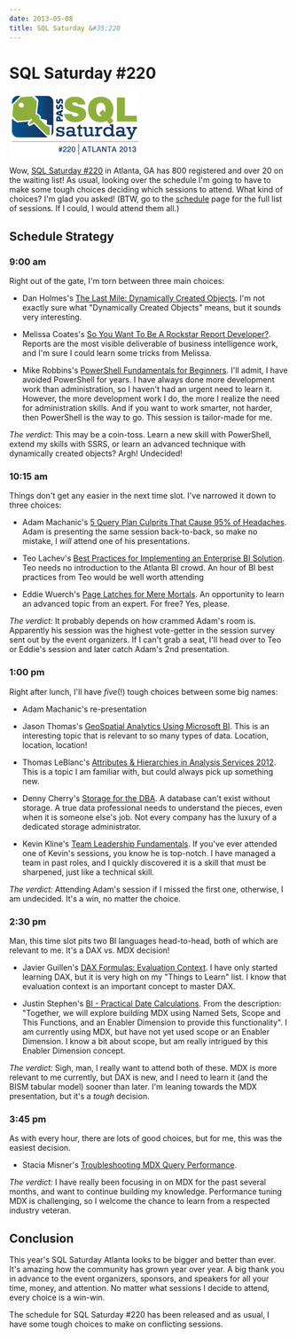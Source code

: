 ```yaml
---
date: 2013-05-08
title: SQL Saturday &#35;220
---
```

# SQL Saturday #220

[![SQL Saturday #220](/assets/img/sqlsat220_web.png)](http://sqlsaturday.com/220/eventhome.aspx)

Wow, [SQL Saturday #220](http://www.sqlsaturday.com/220/eventhome.aspx) in Atlanta, GA has 800 registered and over 20 on the waiting list! As usual, looking over the schedule I'm going to have to make some tough choices deciding which sessions to attend. What kind of choices? I'm glad you asked! (BTW, go to the [schedule](http://www.sqlsaturday.com/220/schedule.aspx) page for the full list of sessions. If I could, I would attend them all.)

## Schedule Strategy

### 9:00 am

Right out of the gate, I'm torn between three main choices:

- Dan Holmes's [The Last Mile: Dynamically Created Objects](http://www.sqlsaturday.com/viewsession.aspx?sat=220&amp;sessionid=13810). I'm not exactly sure what "Dynamically Created Objects" means, but it sounds very interesting.

- Melissa Coates's [So You Want To Be A Rockstar Report Developer?](http://www.sqlsaturday.com/viewsession.aspx?sat=220&amp;sessionid=13587). Reports are the most visible deliverable of business intelligence work, and I'm sure I could learn some tricks from Melissa.

- Mike Robbins's [PowerShell Fundamentals for Beginners](http://www.sqlsaturday.com/viewsession.aspx?sat=220&amp;sessionid=13913). I'll admit, I have avoided PowerShell for years. I have always done more development work than administration, so I haven't had an urgent need to learn it. However, the more development work I do, the more I realize the need for administration skills. And if you want to work smarter, not harder, then PowerShell is the way to go. This session is tailor-made for me.  

_The verdict:_ This may be a coin-toss. Learn a new skill with PowerShell, extend my skills with SSRS, or learn an advanced technique with dynamically created objects? Argh! Undecided!

### 10:15 am

Things don't get any easier in the next time slot. I've narrowed it down to three choices:

- Adam Machanic's [5 Query Plan Culprits That Cause 95% of Headaches](http://www.sqlsaturday.com/viewsession.aspx?sat=220&amp;sessionid=14002). Adam is presenting the same session back-to-back, so make no mistake, I _will_ attend one of his presentations.

- Teo Lachev's [Best Practices for Implementing an Enterprise BI Solution](http://www.sqlsaturday.com/viewsession.aspx?sat=220&amp;sessionid=14925). Teo needs no introduction to the Atlanta BI crowd. An hour of BI best practices from Teo would be well worth attending

- Eddie Wuerch's [Page Latches for Mere Mortals](http://www.sqlsaturday.com/viewsession.aspx?sat=220&amp;sessionid=14368). An opportunity to learn an advanced topic from an expert. For free? Yes, please.

_The verdict:_
It probably depends on how crammed Adam's room is. Apparently his session was the highest vote-getter in the session survey sent out by the event organizers. If I can't grab a seat, I'll head over to Teo or Eddie's session and later catch Adam's 2nd presentation.

### 1:00 pm

Right after lunch, I'll have _five_(!) tough choices between some big names:

- Adam Machanic's re-presentation

- Jason Thomas's [GeoSpatial Analytics Using Microsoft BI](http://www.sqlsaturday.com/viewsession.aspx?sat=220&amp;sessionid=13975). This is an interesting topic that is relevant to so many types of data. Location, location, location!

- Thomas LeBlanc's [Attributes &amp; Hierarchies in Analysis Services 2012](http://www.sqlsaturday.com/viewsession.aspx?sat=220&amp;sessionid=13552). This is a topic I am familiar with, but could always pick up something new.

- Denny Cherry's [Storage for the DBA](http://www.sqlsaturday.com/viewsession.aspx?sat=220&amp;sessionid=13657). A database can't exist without storage. A true data professional needs to understand the pieces, even when it is someone else's job. Not every company has the luxury of a dedicated storage administrator.

- Kevin Kline's [Team Leadership Fundamentals](http://www.sqlsaturday.com/viewsession.aspx?sat=220&amp;sessionid=13675). If you've ever attended one of Kevin's sessions, you know he is top-notch. I have managed a team in past roles, and I quickly discovered it is a skill that must be sharpened, just like a technical skill.

_The verdict:_ Attending Adam's session if I missed the first one, otherwise, I am undecided. It's a win, no matter the choice.

### 2:30 pm

Man, this time slot pits two BI languages head-to-head, both of which are relevant to me. It's a DAX vs. MDX decision!

- Javier Guillen's [DAX Formulas: Evaluation Context](http://www.sqlsaturday.com/viewsession.aspx?sat=220&amp;sessionid=14000). I have only started learning DAX, but it is very high on my "Things to Learn" list. I know that evaluation context is an important concept to master DAX.

- Justin Stephen's [BI - Practical Date Calculations](http://www.sqlsaturday.com/viewsession.aspx?sat=220&amp;sessionid=13518). From the description: "Together, we will explore building MDX using Named Sets, Scope and This Functions, and an Enabler Dimension to provide this functionality". I am currently using MDX, but have not yet used scope or an Enabler Dimension. I know a bit about scope, but am really intrigued by this Enabler Dimension concept.

_The verdict:_ Sigh, man, I really want to attend both of these. MDX is more relevant to me currently, but DAX is new, and I need to learn it (and the BISM tabular model) sooner than later. I'm leaning towards the MDX presentation, but it's a _tough_ decision.

### 3:45 pm

As with every hour, there are lots of good choices, but for me, this was the easiest decision.

- Stacia Misner's [Troubleshooting MDX Query Performance](http://www.sqlsaturday.com/viewsession.aspx?sat=220&amp;sessionid=14318).

_The verdict:_ I have really been focusing in on MDX for the past several months, and want to continue building my knowledge. Performance tuning MDX is challenging, so I welcome the chance to learn from a respected industry veteran.

## Conclusion

This year's SQL Saturday Atlanta looks to be bigger and better than ever. It's amazing how the community has grown year over year. A big thank you in advance to the event organizers, sponsors, and speakers for all your time, money, and attention. No matter what sessions I decide to attend, every choice is a win-win.

The schedule for SQL Saturday #220 has been released and as usual, I have some tough choices to make on conflicting sessions.​